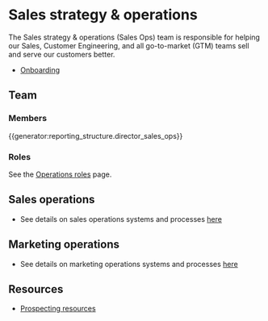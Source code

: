 # Sales strategy & operations

The Sales strategy & operations (Sales Ops) team is responsible for helping our Sales, Customer Engineering, and all go-to-market (GTM) teams sell and serve our customers better.

- [Onboarding](onboarding.md)

## Team

### Members

{{generator:reporting_structure.director_sales_ops}}

### Roles

See the [Operations roles](../roles/index.md) page.

## Sales operations

- See details on sales operations systems and processes [here](https://handbook.sourcegraph.com/departments/sales/tools/salesforce/)

## Marketing operations

- See details on marketing operations systems and processes [here](marketing-ops.md)

## Resources

- [Prospecting resources](prospecting.md)

